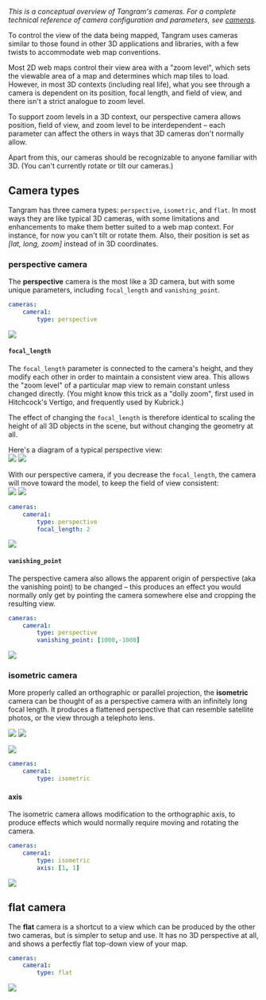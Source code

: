 *This is a conceptual overview of Tangram's cameras. For a complete technical reference of camera configuration and parameters, see [cameras](cameras.md).*

To control the view of the data being mapped, Tangram uses cameras similar to those found in other 3D applications and libraries, with a few twists to accommodate web map conventions.

Most 2D web maps control their view area with a "zoom level", which sets the viewable area of a map and determines which map tiles to load. However, in most 3D contexts (including real life), what you see through a camera is dependent on its position, focal length, and field of view, and there isn't a strict analogue to zoom level.

To support zoom levels in a 3D context, our perspective camera allows position, field of view, and zoom level to be interdependent – each parameter can affect the others in ways that 3D cameras don't normally allow.

Apart from this, our cameras should be recognizable to anyone familiar with 3D. (You can't currently rotate or tilt our cameras.)

## Camera types

Tangram has three camera types: `perspective`, `isometric`, and `flat`. In most ways they are like typical 3D cameras, with some limitations and enhancements to make them better suited to a web map context. For instance, for now you can't tilt or rotate them. Also, their position is set as _[lat, long, zoom]_ instead of in 3D coordinates.

### perspective camera
The **perspective** camera is the most like a 3D camera, but with some unique parameters, including `focal_length` and `vanishing_point`.

```yaml
cameras:
    camera1:
        type: perspective
```

[ ![](https://raw.githubusercontent.com/tangrams/tangram-docs-assets/gh-pages/cameras/perspective.png) ](http://tangrams.github.io/tangram-docs-assets/?cameras/perspective.yaml)

#### `focal_length`
The `focal_length` parameter is connected to the camera's height, and they modify each other in order to maintain a consistent view area. This allows the "zoom level" of a particular map view to remain constant unless changed directly. (You might know this trick as a "dolly zoom", first used in Hitchcock's Vertigo, and frequently used by Kubrick.)

The effect of changing the `focal_length` is therefore identical to scaling the height of all 3D objects in the scene, but without changing the geometry at all.

Here's a diagram of a typical perspective view:  
![](https://raw.githubusercontent.com/tangrams/tangram-docs-assets/gh-pages/cameras/perspective.jpg)
![](https://raw.githubusercontent.com/tangrams/tangram-docs-assets/gh-pages/cameras/perspective-view.jpg)

With our perspective camera, if you decrease the `focal_length`, the camera will move toward the model, to keep the field of view consistent:  
![](https://raw.githubusercontent.com/tangrams/tangram-docs-assets/gh-pages/cameras/zoom.jpg)
![](https://raw.githubusercontent.com/tangrams/tangram-docs-assets/gh-pages/cameras/zoom-view.jpg)

```yaml
cameras:
    camera1:
        type: perspective
        focal_length: 2
```

[ ![](https://raw.githubusercontent.com/tangrams/tangram-docs-assets/gh-pages/cameras/focal_length.png) ](http://tangrams.github.io/tangram-docs-assets/?cameras/focal_length.yaml)

#### `vanishing_point`
The perspective camera also allows the apparent origin of perspective (aka the vanishing point) to be changed – this produces an effect you would normally only get by pointing the camera somewhere else and cropping the resulting view.

```yaml
cameras:
    camera1:
        type: perspective
        vanishing_point: [1000,-1000]
```

[ ![](https://raw.githubusercontent.com/tangrams/tangram-docs-assets/gh-pages/cameras/vanishing_point.png) ](http://tangrams.github.io/tangram-docs-assets/?cameras/vanishing_point.yaml)

### isometric camera

More properly called an orthographic or parallel projection, the **isometric** camera can be thought of as a perspective camera with an infinitely long focal length. It produces a flattened perspective that can resemble satellite photos, or the view through a telephoto lens.

![](https://raw.githubusercontent.com/tangrams/tangram-docs-assets/gh-pages/cameras/isometric.jpg)
![](https://raw.githubusercontent.com/tangrams/tangram-docs-assets/gh-pages/cameras/isometric-view.jpg)

[ ![](https://raw.githubusercontent.com/tangrams/tangram-docs-assets/gh-pages/cameras/isometric.png) ](http://tangrams.github.io/tangram-docs-assets/?cameras/isometric.yaml)

```yaml
cameras:
    camera1:
        type: isometric
```
#### axis

The isometric camera allows modification to the orthographic axis, to produce effects which would normally require moving and rotating the camera.

```yaml
cameras:
    camera1:
        type: isometric
        axis: [1, 1]
```

[ ![](https://raw.githubusercontent.com/tangrams/tangram-docs-assets/gh-pages/cameras/axis.png) ](http://tangrams.github.io/tangram-docs-assets/?cameras/axis.yaml)

## flat camera

The **flat** camera is a shortcut to a view which can be produced by the other two cameras, but is simpler to setup and use. It has no 3D perspective at all, and shows a perfectly flat top-down view of your map.

```yaml
cameras:
    camera1:
        type: flat
```
[ ![](https://raw.githubusercontent.com/tangrams/tangram-docs-assets/gh-pages/cameras/flat.png) ](http://tangrams.github.io/tangram-docs-assets/?cameras/flat.yaml)

